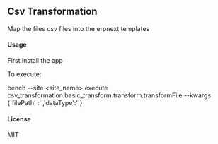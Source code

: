 ## Csv Transformation

Map the files csv files into the erpnext templates


#### Usage
First install the app

To execute:

bench --site <site_name> execute csv_transformation.basic_transform.transform.transformFile --kwargs {'filePath' :'<your main csv file path>','dataType':'<type of data you want to transform>'}


#### License

MIT
